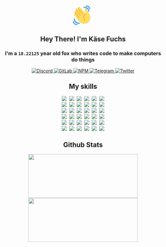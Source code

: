 <div><p align=center><img src=./resources/images/wave.gif width=64px height=64px></p><h2 align=center>Hey There! I'm Käse Fuchs</h2><h3 align=center>I'm a <code>18.22125</code> year old fox who writes code to make computers do things</h3><p align=center><a href=https://discord.com/users/507526681125322772><img alt=Discord src="https://img.shields.io/badge/Discord-5865F2?logo=discord&logoColor=white&style=flat-square#380dff886955dee8b74db2f337b1c483"> </a><a href=https://gitlab.com/kasefuchs><img alt=GitLab src="https://img.shields.io/badge/GitLab-330F63?logo=gitlab&logoColor=white&style=flat-square#380dff886955dee8b74db2f337b1c483"> </a><a href=https://npmjs.com/~kasefuchs><img alt=NPM src="https://img.shields.io/badge/NPM-CB3837?logo=npm&logoColor=white&style=flat-square#380dff886955dee8b74db2f337b1c483"> </a><a href=https://t.me/kasefuchs><img alt=Telegram src="https://img.shields.io/badge/Telegram-2CA5E0?logo=telegram&logoColor=white&style=flat-square#380dff886955dee8b74db2f337b1c483"> </a><a href=https://twitter.com/kasefuchs><img alt=Twitter src="https://img.shields.io/badge/Twitter-1DA1F2?logo=twitter&logoColor=white&style=flat-square#380dff886955dee8b74db2f337b1c483"></a></p><h2 align=center>My skills</h2><p align=center><a href=https://aws.amazon.com/ ><picture><source srcset="https://skillicons.dev/icons?i=aws&theme=dark#380dff886955dee8b74db2f337b1c483" media="(prefers-color-scheme: dark)"><source srcset="https://skillicons.dev/icons?i=aws&theme=light#380dff886955dee8b74db2f337b1c483" media="(prefers-color-scheme: light), (prefers-color-scheme: no-preference)"><img src="https://skillicons.dev/icons?i=aws&theme=light#380dff886955dee8b74db2f337b1c483"></picture></a>&nbsp;&nbsp;<a href=https://en.wikipedia.org/wiki/Bash_(Unix_shell)><picture><source srcset="https://skillicons.dev/icons?i=bash&theme=dark#380dff886955dee8b74db2f337b1c483" media="(prefers-color-scheme: dark)"><source srcset="https://skillicons.dev/icons?i=bash&theme=light#380dff886955dee8b74db2f337b1c483" media="(prefers-color-scheme: light), (prefers-color-scheme: no-preference)"><img src="https://skillicons.dev/icons?i=bash&theme=light#380dff886955dee8b74db2f337b1c483"></picture></a>&nbsp;&nbsp;<a href=https://discord.com/developers/docs><picture><source srcset="https://skillicons.dev/icons?i=bots&theme=dark#380dff886955dee8b74db2f337b1c483" media="(prefers-color-scheme: dark)"><source srcset="https://skillicons.dev/icons?i=bots&theme=light#380dff886955dee8b74db2f337b1c483" media="(prefers-color-scheme: light), (prefers-color-scheme: no-preference)"><img src="https://skillicons.dev/icons?i=bots&theme=light#380dff886955dee8b74db2f337b1c483"></picture></a>&nbsp;&nbsp;<a href=https://www.cloudflare.com/ ><picture><source srcset="https://skillicons.dev/icons?i=cloudflare&theme=dark#380dff886955dee8b74db2f337b1c483" media="(prefers-color-scheme: dark)"><source srcset="https://skillicons.dev/icons?i=cloudflare&theme=light#380dff886955dee8b74db2f337b1c483" media="(prefers-color-scheme: light), (prefers-color-scheme: no-preference)"><img src="https://skillicons.dev/icons?i=cloudflare&theme=light#380dff886955dee8b74db2f337b1c483"></picture></a>&nbsp;&nbsp;<a href=https://en.wikipedia.org/wiki/CSS><picture><source srcset="https://skillicons.dev/icons?i=css&theme=dark#380dff886955dee8b74db2f337b1c483" media="(prefers-color-scheme: dark)"><source srcset="https://skillicons.dev/icons?i=css&theme=light#380dff886955dee8b74db2f337b1c483" media="(prefers-color-scheme: light), (prefers-color-scheme: no-preference)"><img src="https://skillicons.dev/icons?i=css&theme=light#380dff886955dee8b74db2f337b1c483"></picture></a>&nbsp;&nbsp;<a href=https://www.docker.com/ ><picture><source srcset="https://skillicons.dev/icons?i=docker&theme=dark#380dff886955dee8b74db2f337b1c483" media="(prefers-color-scheme: dark)"><source srcset="https://skillicons.dev/icons?i=docker&theme=light#380dff886955dee8b74db2f337b1c483" media="(prefers-color-scheme: light), (prefers-color-scheme: no-preference)"><img src="https://skillicons.dev/icons?i=docker&theme=light#380dff886955dee8b74db2f337b1c483"></picture></a><br><a href=https://www.electronjs.org/ ><picture><source srcset="https://skillicons.dev/icons?i=electron&theme=dark#380dff886955dee8b74db2f337b1c483" media="(prefers-color-scheme: dark)"><source srcset="https://skillicons.dev/icons?i=electron&theme=light#380dff886955dee8b74db2f337b1c483" media="(prefers-color-scheme: light), (prefers-color-scheme: no-preference)"><img src="https://skillicons.dev/icons?i=electron&theme=light#380dff886955dee8b74db2f337b1c483"></picture></a>&nbsp;&nbsp;<a href=https://expressjs.com/ ><picture><source srcset="https://skillicons.dev/icons?i=express&theme=dark#380dff886955dee8b74db2f337b1c483" media="(prefers-color-scheme: dark)"><source srcset="https://skillicons.dev/icons?i=express&theme=light#380dff886955dee8b74db2f337b1c483" media="(prefers-color-scheme: light), (prefers-color-scheme: no-preference)"><img src="https://skillicons.dev/icons?i=express&theme=light#380dff886955dee8b74db2f337b1c483"></picture></a>&nbsp;&nbsp;<a href=https://www.figma.com/ ><picture><source srcset="https://skillicons.dev/icons?i=figma&theme=dark#380dff886955dee8b74db2f337b1c483" media="(prefers-color-scheme: dark)"><source srcset="https://skillicons.dev/icons?i=figma&theme=light#380dff886955dee8b74db2f337b1c483" media="(prefers-color-scheme: light), (prefers-color-scheme: no-preference)"><img src="https://skillicons.dev/icons?i=figma&theme=light#380dff886955dee8b74db2f337b1c483"></picture></a>&nbsp;&nbsp;<a href=https://firebase.google.com/ ><picture><source srcset="https://skillicons.dev/icons?i=firebase&theme=dark#380dff886955dee8b74db2f337b1c483" media="(prefers-color-scheme: dark)"><source srcset="https://skillicons.dev/icons?i=firebase&theme=light#380dff886955dee8b74db2f337b1c483" media="(prefers-color-scheme: light), (prefers-color-scheme: no-preference)"><img src="https://skillicons.dev/icons?i=firebase&theme=light#380dff886955dee8b74db2f337b1c483"></picture></a>&nbsp;&nbsp;<a href=https://flask.palletsprojects.com/ ><picture><source srcset="https://skillicons.dev/icons?i=flask&theme=dark#380dff886955dee8b74db2f337b1c483" media="(prefers-color-scheme: dark)"><source srcset="https://skillicons.dev/icons?i=flask&theme=light#380dff886955dee8b74db2f337b1c483" media="(prefers-color-scheme: light), (prefers-color-scheme: no-preference)"><img src="https://skillicons.dev/icons?i=flask&theme=light#380dff886955dee8b74db2f337b1c483"></picture></a>&nbsp;&nbsp;<a href=https://cloud.google.com/ ><picture><source srcset="https://skillicons.dev/icons?i=gcp&theme=dark#380dff886955dee8b74db2f337b1c483" media="(prefers-color-scheme: dark)"><source srcset="https://skillicons.dev/icons?i=gcp&theme=light#380dff886955dee8b74db2f337b1c483" media="(prefers-color-scheme: light), (prefers-color-scheme: no-preference)"><img src="https://skillicons.dev/icons?i=gcp&theme=light#380dff886955dee8b74db2f337b1c483"></picture></a><br><a href=https://git-scm.com/ ><picture><source srcset="https://skillicons.dev/icons?i=git&theme=dark#380dff886955dee8b74db2f337b1c483" media="(prefers-color-scheme: dark)"><source srcset="https://skillicons.dev/icons?i=git&theme=light#380dff886955dee8b74db2f337b1c483" media="(prefers-color-scheme: light), (prefers-color-scheme: no-preference)"><img src="https://skillicons.dev/icons?i=git&theme=light#380dff886955dee8b74db2f337b1c483"></picture></a>&nbsp;&nbsp;<a href=https://github.com/ ><picture><source srcset="https://skillicons.dev/icons?i=github&theme=dark#380dff886955dee8b74db2f337b1c483" media="(prefers-color-scheme: dark)"><source srcset="https://skillicons.dev/icons?i=github&theme=light#380dff886955dee8b74db2f337b1c483" media="(prefers-color-scheme: light), (prefers-color-scheme: no-preference)"><img src="https://skillicons.dev/icons?i=github&theme=light#380dff886955dee8b74db2f337b1c483"></picture></a>&nbsp;&nbsp;<a href=https://gitlab.com/ ><picture><source srcset="https://skillicons.dev/icons?i=gitlab&theme=dark#380dff886955dee8b74db2f337b1c483" media="(prefers-color-scheme: dark)"><source srcset="https://skillicons.dev/icons?i=gitlab&theme=light#380dff886955dee8b74db2f337b1c483" media="(prefers-color-scheme: light), (prefers-color-scheme: no-preference)"><img src="https://skillicons.dev/icons?i=gitlab&theme=light#380dff886955dee8b74db2f337b1c483"></picture></a>&nbsp;&nbsp;<a href=https://www.heroku.com/ ><picture><source srcset="https://skillicons.dev/icons?i=heroku&theme=dark#380dff886955dee8b74db2f337b1c483" media="(prefers-color-scheme: dark)"><source srcset="https://skillicons.dev/icons?i=heroku&theme=light#380dff886955dee8b74db2f337b1c483" media="(prefers-color-scheme: light), (prefers-color-scheme: no-preference)"><img src="https://skillicons.dev/icons?i=heroku&theme=light#380dff886955dee8b74db2f337b1c483"></picture></a>&nbsp;&nbsp;<a href=https://en.wikipedia.org/wiki/HTML><picture><source srcset="https://skillicons.dev/icons?i=html&theme=dark#380dff886955dee8b74db2f337b1c483" media="(prefers-color-scheme: dark)"><source srcset="https://skillicons.dev/icons?i=html&theme=light#380dff886955dee8b74db2f337b1c483" media="(prefers-color-scheme: light), (prefers-color-scheme: no-preference)"><img src="https://skillicons.dev/icons?i=html&theme=light#380dff886955dee8b74db2f337b1c483"></picture></a>&nbsp;&nbsp;<a href=https://en.wikipedia.org/wiki/JavaScript><picture><source srcset="https://skillicons.dev/icons?i=js&theme=dark#380dff886955dee8b74db2f337b1c483" media="(prefers-color-scheme: dark)"><source srcset="https://skillicons.dev/icons?i=js&theme=light#380dff886955dee8b74db2f337b1c483" media="(prefers-color-scheme: light), (prefers-color-scheme: no-preference)"><img src="https://skillicons.dev/icons?i=js&theme=light#380dff886955dee8b74db2f337b1c483"></picture></a><br><a href=https://en.wikipedia.org/wiki/Linux><picture><source srcset="https://skillicons.dev/icons?i=linux&theme=dark#380dff886955dee8b74db2f337b1c483" media="(prefers-color-scheme: dark)"><source srcset="https://skillicons.dev/icons?i=linux&theme=light#380dff886955dee8b74db2f337b1c483" media="(prefers-color-scheme: light), (prefers-color-scheme: no-preference)"><img src="https://skillicons.dev/icons?i=linux&theme=light#380dff886955dee8b74db2f337b1c483"></picture></a>&nbsp;&nbsp;<a href=https://mui.com/ ><picture><source srcset="https://skillicons.dev/icons?i=materialui&theme=dark#380dff886955dee8b74db2f337b1c483" media="(prefers-color-scheme: dark)"><source srcset="https://skillicons.dev/icons?i=materialui&theme=light#380dff886955dee8b74db2f337b1c483" media="(prefers-color-scheme: light), (prefers-color-scheme: no-preference)"><img src="https://skillicons.dev/icons?i=materialui&theme=light#380dff886955dee8b74db2f337b1c483"></picture></a>&nbsp;&nbsp;<a href=https://en.wikipedia.org/wiki/Markdown><picture><source srcset="https://skillicons.dev/icons?i=md&theme=dark#380dff886955dee8b74db2f337b1c483" media="(prefers-color-scheme: dark)"><source srcset="https://skillicons.dev/icons?i=md&theme=light#380dff886955dee8b74db2f337b1c483" media="(prefers-color-scheme: light), (prefers-color-scheme: no-preference)"><img src="https://skillicons.dev/icons?i=md&theme=light#380dff886955dee8b74db2f337b1c483"></picture></a>&nbsp;&nbsp;<a href=https://www.mongodb.com/ ><picture><source srcset="https://skillicons.dev/icons?i=mongodb&theme=dark#380dff886955dee8b74db2f337b1c483" media="(prefers-color-scheme: dark)"><source srcset="https://skillicons.dev/icons?i=mongodb&theme=light#380dff886955dee8b74db2f337b1c483" media="(prefers-color-scheme: light), (prefers-color-scheme: no-preference)"><img src="https://skillicons.dev/icons?i=mongodb&theme=light#380dff886955dee8b74db2f337b1c483"></picture></a>&nbsp;&nbsp;<a href=https://www.mysql.com/ ><picture><source srcset="https://skillicons.dev/icons?i=mysql&theme=dark#380dff886955dee8b74db2f337b1c483" media="(prefers-color-scheme: dark)"><source srcset="https://skillicons.dev/icons?i=mysql&theme=light#380dff886955dee8b74db2f337b1c483" media="(prefers-color-scheme: light), (prefers-color-scheme: no-preference)"><img src="https://skillicons.dev/icons?i=mysql&theme=light#380dff886955dee8b74db2f337b1c483"></picture></a>&nbsp;&nbsp;<a href=https://nextjs.org/ ><picture><source srcset="https://skillicons.dev/icons?i=nextjs&theme=dark#380dff886955dee8b74db2f337b1c483" media="(prefers-color-scheme: dark)"><source srcset="https://skillicons.dev/icons?i=nextjs&theme=light#380dff886955dee8b74db2f337b1c483" media="(prefers-color-scheme: light), (prefers-color-scheme: no-preference)"><img src="https://skillicons.dev/icons?i=nextjs&theme=light#380dff886955dee8b74db2f337b1c483"></picture></a><br><a href=https://nodejs.org/en/ ><picture><source srcset="https://skillicons.dev/icons?i=nodejs&theme=dark#380dff886955dee8b74db2f337b1c483" media="(prefers-color-scheme: dark)"><source srcset="https://skillicons.dev/icons?i=nodejs&theme=light#380dff886955dee8b74db2f337b1c483" media="(prefers-color-scheme: light), (prefers-color-scheme: no-preference)"><img src="https://skillicons.dev/icons?i=nodejs&theme=light#380dff886955dee8b74db2f337b1c483"></picture></a>&nbsp;&nbsp;<a href=https://www.postgresql.org/ ><picture><source srcset="https://skillicons.dev/icons?i=postgres&theme=dark#380dff886955dee8b74db2f337b1c483" media="(prefers-color-scheme: dark)"><source srcset="https://skillicons.dev/icons?i=postgres&theme=light#380dff886955dee8b74db2f337b1c483" media="(prefers-color-scheme: light), (prefers-color-scheme: no-preference)"><img src="https://skillicons.dev/icons?i=postgres&theme=light#380dff886955dee8b74db2f337b1c483"></picture></a>&nbsp;&nbsp;<a href=https://learn.microsoft.com/en-us/powershell/ ><picture><source srcset="https://skillicons.dev/icons?i=powershell&theme=dark#380dff886955dee8b74db2f337b1c483" media="(prefers-color-scheme: dark)"><source srcset="https://skillicons.dev/icons?i=powershell&theme=light#380dff886955dee8b74db2f337b1c483" media="(prefers-color-scheme: light), (prefers-color-scheme: no-preference)"><img src="https://skillicons.dev/icons?i=powershell&theme=light#380dff886955dee8b74db2f337b1c483"></picture></a>&nbsp;&nbsp;<a href=https://www.python.org/ ><picture><source srcset="https://skillicons.dev/icons?i=py&theme=dark#380dff886955dee8b74db2f337b1c483" media="(prefers-color-scheme: dark)"><source srcset="https://skillicons.dev/icons?i=py&theme=light#380dff886955dee8b74db2f337b1c483" media="(prefers-color-scheme: light), (prefers-color-scheme: no-preference)"><img src="https://skillicons.dev/icons?i=py&theme=light#380dff886955dee8b74db2f337b1c483"></picture></a>&nbsp;&nbsp;<a href=https://www.raspberrypi.org/ ><picture><source srcset="https://skillicons.dev/icons?i=raspberrypi&theme=dark#380dff886955dee8b74db2f337b1c483" media="(prefers-color-scheme: dark)"><source srcset="https://skillicons.dev/icons?i=raspberrypi&theme=light#380dff886955dee8b74db2f337b1c483" media="(prefers-color-scheme: light), (prefers-color-scheme: no-preference)"><img src="https://skillicons.dev/icons?i=raspberrypi&theme=light#380dff886955dee8b74db2f337b1c483"></picture></a>&nbsp;&nbsp;<a href=https://reactjs.org/ ><picture><source srcset="https://skillicons.dev/icons?i=react&theme=dark#380dff886955dee8b74db2f337b1c483" media="(prefers-color-scheme: dark)"><source srcset="https://skillicons.dev/icons?i=react&theme=light#380dff886955dee8b74db2f337b1c483" media="(prefers-color-scheme: light), (prefers-color-scheme: no-preference)"><img src="https://skillicons.dev/icons?i=react&theme=light#380dff886955dee8b74db2f337b1c483"></picture></a><br><a href=https://redux.js.org/ ><picture><source srcset="https://skillicons.dev/icons?i=redux&theme=dark#380dff886955dee8b74db2f337b1c483" media="(prefers-color-scheme: dark)"><source srcset="https://skillicons.dev/icons?i=redux&theme=light#380dff886955dee8b74db2f337b1c483" media="(prefers-color-scheme: light), (prefers-color-scheme: no-preference)"><img src="https://skillicons.dev/icons?i=redux&theme=light#380dff886955dee8b74db2f337b1c483"></picture></a>&nbsp;&nbsp;<a href=https://en.wikipedia.org/wiki/Regular_expression><picture><source srcset="https://skillicons.dev/icons?i=regex&theme=dark#380dff886955dee8b74db2f337b1c483" media="(prefers-color-scheme: dark)"><source srcset="https://skillicons.dev/icons?i=regex&theme=light#380dff886955dee8b74db2f337b1c483" media="(prefers-color-scheme: light), (prefers-color-scheme: no-preference)"><img src="https://skillicons.dev/icons?i=regex&theme=light#380dff886955dee8b74db2f337b1c483"></picture></a>&nbsp;&nbsp;<a href=https://en.wikipedia.org/wiki/Sass_(stylesheet_language)><picture><source srcset="https://skillicons.dev/icons?i=sass&theme=dark#380dff886955dee8b74db2f337b1c483" media="(prefers-color-scheme: dark)"><source srcset="https://skillicons.dev/icons?i=sass&theme=light#380dff886955dee8b74db2f337b1c483" media="(prefers-color-scheme: light), (prefers-color-scheme: no-preference)"><img src="https://skillicons.dev/icons?i=sass&theme=light#380dff886955dee8b74db2f337b1c483"></picture></a>&nbsp;&nbsp;<a href=https://www.typescriptlang.org/ ><picture><source srcset="https://skillicons.dev/icons?i=ts&theme=dark#380dff886955dee8b74db2f337b1c483" media="(prefers-color-scheme: dark)"><source srcset="https://skillicons.dev/icons?i=ts&theme=light#380dff886955dee8b74db2f337b1c483" media="(prefers-color-scheme: light), (prefers-color-scheme: no-preference)"><img src="https://skillicons.dev/icons?i=ts&theme=light#380dff886955dee8b74db2f337b1c483"></picture></a>&nbsp;&nbsp;<a href=https://unity.com/ ><picture><source srcset="https://skillicons.dev/icons?i=unity&theme=dark#380dff886955dee8b74db2f337b1c483" media="(prefers-color-scheme: dark)"><source srcset="https://skillicons.dev/icons?i=unity&theme=light#380dff886955dee8b74db2f337b1c483" media="(prefers-color-scheme: light), (prefers-color-scheme: no-preference)"><img src="https://skillicons.dev/icons?i=unity&theme=light#380dff886955dee8b74db2f337b1c483"></picture></a>&nbsp;&nbsp;<a href=https://workers.cloudflare.com/ ><picture><source srcset="https://skillicons.dev/icons?i=workers&theme=dark#380dff886955dee8b74db2f337b1c483" media="(prefers-color-scheme: dark)"><source srcset="https://skillicons.dev/icons?i=workers&theme=light#380dff886955dee8b74db2f337b1c483" media="(prefers-color-scheme: light), (prefers-color-scheme: no-preference)"><img src="https://skillicons.dev/icons?i=workers&theme=light#380dff886955dee8b74db2f337b1c483"></picture></a><br></p><h2 align=center>Github Stats</h2><p align=center><picture><source srcset="https://github-readme-stats-kasefuchs.vercel.app/api/?count_private=true&hide_border=true&hide_rank=true&line_height=20&hide_title=true&username=Kasefuchs&theme=dark#380dff886955dee8b74db2f337b1c483" media="(prefers-color-scheme: dark)"><source srcset="https://github-readme-stats-kasefuchs.vercel.app/api/?count_private=true&hide_border=true&hide_rank=true&line_height=20&hide_title=true&username=Kasefuchs&theme=light#380dff886955dee8b74db2f337b1c483" media="(prefers-color-scheme: light), (prefers-color-scheme: no-preference)"><img align=middle width=350 height=140 src="https://github-readme-stats-kasefuchs.vercel.app/api/?count_private=true&hide_border=true&hide_rank=true&line_height=20&hide_title=true&username=Kasefuchs&theme=light#380dff886955dee8b74db2f337b1c483"></picture><picture><source srcset="https://github-readme-stats-kasefuchs.vercel.app/api/top-langs/?count_private=true&hide_border=true&layout=compact&username=Kasefuchs&theme=dark#380dff886955dee8b74db2f337b1c483" media="(prefers-color-scheme: dark)"><source srcset="https://github-readme-stats-kasefuchs.vercel.app/api/top-langs/?count_private=true&hide_border=true&layout=compact&username=Kasefuchs&theme=light#380dff886955dee8b74db2f337b1c483" media="(prefers-color-scheme: light), (prefers-color-scheme: no-preference)"><img align=middle width=350 height=140 src="https://github-readme-stats-kasefuchs.vercel.app/api/top-langs/?count_private=true&hide_border=true&layout=compact&username=Kasefuchs&theme=light#380dff886955dee8b74db2f337b1c483"></picture></p><img src="https://hit.yhype.me/github/profile?user_id=64592097#380dff886955dee8b74db2f337b1c483" alt=""></div>